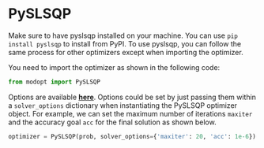 # PySLSQP

Make sure to have pyslsqp installed on your machine.
You can use `pip install pyslsqp` to install from PyPI.
To use pyslsqp, you can follow the same process for other optimizers
except when importing the optimizer.

You need to import the optimizer as shown in the following code:

```py
from modopt import PySLSQP
```

Options are available
**[here](https://pyslsqp.readthedocs.io/en/latest/src/api_pages/optimize.html#pyslsqp.optimize)**.
Options could be set by just passing them within a `solver_options` dictionary  when 
instantiating the PySLSQP optimizer object.
For example, we can set the maximum number of iterations `maxiter` 
and the accuracy goal `acc` for the final solution as shown below.

```py
optimizer = PySLSQP(prob, solver_options={'maxiter': 20, 'acc': 1e-6})
```
